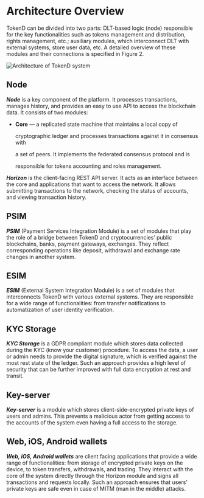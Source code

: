 # Architecture Overview

TokenD can be divided into two parts: DLT-based logic \(node\) responsible for the key functionalities such as tokens management and distribution, rights management, etc.; auxiliary modules, which interconnect DLT with external systems, store user data, etc. A detailed overview of these modules and their connections is specified in Figure 2.

![Architecture of TokenD system](https://lh5.googleusercontent.com/CKBX3vHpaBmwqJhY5GsUzlqBzKolsacVxw7-6RDdUjVKDRMtvVq3_NXdwbGbYcjxAIyf0w4HoaU3gXD48iA1VK99vSbdtYwoeHaFmogamB2uEWABKvpjPkiq85bCwkOyzHqghjBY)

## Node

_**Node**_ is a key component of the platform. It processes transactions, manages history, and provides an easy to use API to access the blockchain data. It consists of two modules:

* **Core** — a replicated state machine that maintains a local copy of  

  cryptographic ledger and processes transactions against it in consensus with 

  a set of peers. It implements the federated consensus protocol and is 

  responsible for tokens accounting and roles management.

_**Horizon**_ is the client-facing REST API server. It acts as an interface between the core and applications that want to access the network. It allows submitting transactions to the network, checking the status of accounts, and viewing transaction history.

## PSIM

_**PSIM**_ \(Payment Services Integration Module\) is a set of modules that play the role of a bridge between TokenD and cryptocurrencies’ public blockchains, banks, payment gateways, exchanges. They reflect corresponding operations like deposit, withdrawal and exchange rate changes in another system.

## ESIM

_**ESIM**_ \(External System Integration Module\) is a set of modules that interconnects TokenD with various external systems. They are responsible for a wide range of functionalities: from transfer notifications to automatization of user identity verification.

## KYC Storage

_**KYC Storage**_ is a GDPR compliant module which stores data collected during the KYC \(know your customer\) procedure. To access the data, a user or admin needs to provide the digital signature, which is verified against the most rest state of the ledger. Such an approach provides a high level of security that can be further improved with full data encryption at rest and transit.

## Key-server

_**Key-server**_ is a module which stores client-side-encrypted private keys of users and admins. This prevents a malicious actor from getting access to the accounts of the system even having a full access to the storage.

## Web, iOS, Android wallets

_**Web, iOS, Android wallets**_ are client facing applications that provide a wide range of functionalities: from storage of encrypted private keys on the device, to token transfers, withdrawals, and trading. They interact with the core of the system directly through the Horizon module and signs all transactions and requests locally. Such an approach ensures that users’ private keys are safe even in case of MITM \(man in the middle\) attacks.

